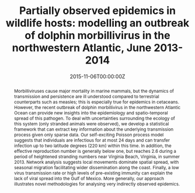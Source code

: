 ---
title: "Partially observed epidemics in wildlife hosts: modelling an outbreak of dolphin morbillivirus in the northwestern Atlantic, June 2013-2014"
authors:
- admin
date: "2015-11-06T00:00:00Z"
doi: "https://doi.org/10.1098/rsif.2015.0676"

# Schedule page publish date (NOT publication's date).
publishDate: "2020-08-18T00:00:00Z"

# Publication type.
# Legend: 0 = Uncategorized; 1 = Conference paper; 2 = Journal article;
# 3 = Preprint / Working Paper; 4 = Report; 5 = Book; 6 = Book section;
# 7 = Thesis; 8 = Patent
publication_types: ["2"]

# Publication name and optional abbreviated publication name.
publication: "Journal of the Royal Society: Interface"
publication_short: J R Soc Interface

abstract: Morbilliviruses cause major mortality in marine mammals, but the dynamics of transmission and persistence are ill understood compared to terrestrial counterparts such as measles; this is especially true for epidemics in cetaceans. However, the recent outbreak of dolphin morbillivirus in the northwestern Atlantic Ocean can provide new insights into the epidemiology and spatio-temporal spread of this pathogen. To deal with uncertainties surrounding the ecology of this system (only stranded animals were observed), we develop a statistical framework that can extract key information about the underlying transmission process given only sparse data. Our self-exciting Poisson process model suggests that individuals are infectious for at most 24 days and can transfer infection up to two latitude degrees (220 km) within this time. In addition, the effective reproduction number is generally below one, but reaches 2.6 during a period of heightened stranding numbers near Virginia Beach, Virginia, in summer 2013. Network analysis suggests local movements dominate spatial spread, with seasonal migration facilitating wider dissemination along the coast. Finally, a low virus transmission rate or high levels of pre-existing immunity can explain the lack of viral spread into the Gulf of Mexico. More generally, our approach illustrates novel methodologies for analysing very indirectly observed epidemics.

# Summary. An optional shortened abstract.
# summary: Lorem ipsum dolor sit amet, consectetur adipiscing elit. Duis posuere tellus ac convallis placerat. Proin tincidunt magna sed ex sollicitudin condimentum.

tags:
- Poisson process
- Dolphin morbillivirus
- Ecology
- Epidemiology
- Marine mammal pathogen
- Statistical modelling

featured: false

links:
- name: Online Access
  url: https://pubmed.ncbi.nlm.nih.gov/26577594/
url_pdf: https://www.jonzelner.net/downloads/papers/morris_zelner_interface_2015.pdf
# url_code: '#'
# url_dataset: '#'
# url_poster: '#'
# url_project: ''
# url_slides: ''
# url_source: '#'
# url_video: '#'

# Featured image
# To use, add an image named `featured.jpg/png` to your page's folder. 
# image:
#   caption: ''
#   focal_point: ""
#   preview_only: false

# Associated Projects (optional).
#   Associate this publication with one or more of your projects.
#   Simply enter your project's folder or file name without extension.
#   E.g. `internal-project` references `content/project/internal-project/index.md`.
#   Otherwise, set `projects: []`.
# projects:


# Slides (optional).
#   Associate this publication with Markdown slides.
#   Simply enter your slide deck's filename without extension.
#   E.g. `slides: "example"` references `content/slides/example/index.md`.
#   Otherwise, set `slides: ""`.
slides: ""
---